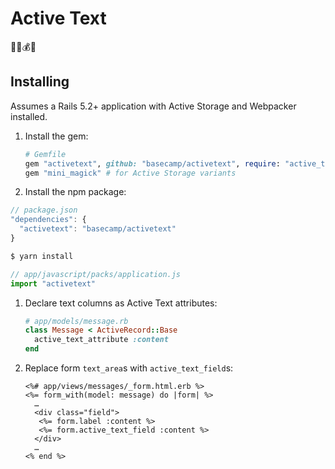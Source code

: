 # Active Text

🤸‍♂️💰📝

## Installing

Assumes a Rails 5.2+ application with Active Storage and Webpacker installed.

1. Install the gem:

   ```ruby
   # Gemfile
   gem "activetext", github: "basecamp/activetext", require: "active_text"
   gem "mini_magick" # for Active Storage variants
   ```

1. Install the npm package:

  ```js
  // package.json
  "dependencies": {
    "activetext": "basecamp/activetext"
  }
  ```

  ```sh
  $ yarn install
  ```

  ```js
  // app/javascript/packs/application.js
  import "activetext"
  ```

1. Declare text columns as Active Text attributes:

   ```ruby
   # app/models/message.rb
   class Message < ActiveRecord::Base
     active_text_attribute :content
   end
   ```

1. Replace form `text_area`s with `active_text_field`s:

   ```erb
   <%# app/views/messages/_form.html.erb %>
   <%= form_with(model: message) do |form| %>
     …
     <div class="field">
      <%= form.label :content %>
      <%= form.active_text_field :content %>
     </div>
     …
   <% end %>
   ```
